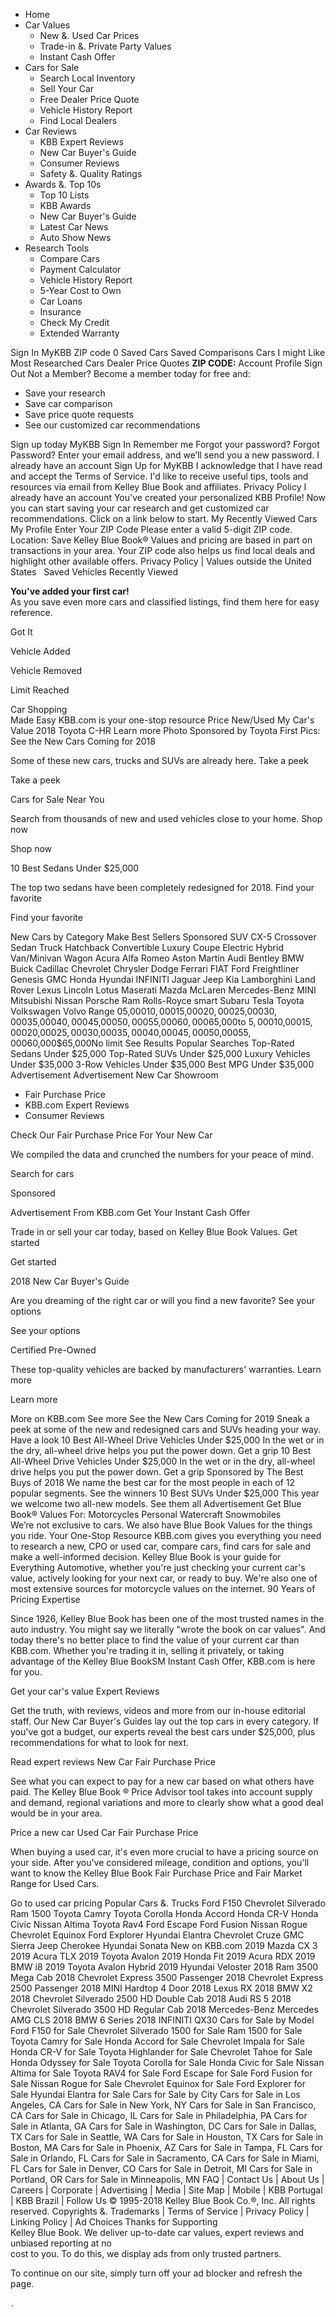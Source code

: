 *   Home
*   Car Values
    *   New &. Used Car Prices
    *   Trade-in &. Private Party Values
    *   Instant Cash Offer
*   Cars for Sale
    *   Search Local Inventory
    *   Sell Your Car
    *   Free Dealer Price Quote
    *   Vehicle History Report
    *   Find Local Dealers
*   Car Reviews
    *   KBB Expert Reviews
    *   New Car Buyer's Guide
    *   Consumer Reviews
    *   Safety &. Quality Ratings
*   Awards &. Top 10s
    *   Top 10 Lists
    *   KBB Awards
    *   New Car Buyer's Guide
    *   Latest Car News
    *   Auto Show News
*   Research Tools
    *   Compare Cars
    *   Payment Calculator
    *   Vehicle History Report
    *   5-Year Cost to Own
    *   Car Loans
    *   Insurance
    *   Check My Credit
    *   Extended Warranty

Sign In MyKBB ZIP code 0 Saved Cars Saved Comparisons Cars I might Like Most Researched Cars Dealer Price Quotes **ZIP CODE:** Account Profile Sign Out Not a Member? Become a member today for free and:

*   Save your research
*   Save car comparison
*   Save price quote requests
*   See our customized car recommendations

Sign up today MyKBB Sign In Remember me Forgot your password? Forgot Password? Enter your email address, and we’ll send you a new password. I already have an account Sign Up for MyKBB I acknowledge that I have read and accept the Terms of Service. I'd like to receive useful tips, tools and resources via email from Kelley Blue Book and affiliates. Privacy Policy I already have an account You've created your personalized KBB Profile! Now you can start saving your car research and get customized car recommendations. Click on a link below to start. My Recently Viewed Cars My Profile Enter Your ZIP Code Please enter a valid 5-digit ZIP code. Location: Save Kelley Blue Book® Values and pricing are based in part on transactions in your area. Your ZIP code also helps us find local deals and highlight other available offers. Privacy Policy | Values outside the United States ﻿ ﻿ Saved Vehicles Recently Viewed

**You've added your first car!**  
As you save even more cars and classified listings, find them here for easy reference.

Got It

Vehicle Added

Vehicle Removed

Limit Reached

Car Shopping  
Made Easy KBB.com is your one-stop resource Price New/Used My Car's Value 2018 Toyota C-HR Learn more Photo Sponsored by Toyota First Pics: See the New Cars Coming for 2018

Some of these new cars, trucks and SUVs are already here. Take a peek

Take a peek

Cars for Sale Near You

Search from thousands of new and used vehicles close to your home. Shop now

Shop now

10 Best Sedans Under $25,000

The top two sedans have been completely redesigned for 2018. Find your favorite

Find your favorite

New Cars by Category Make Best Sellers Sponsored SUV CX-5 Crossover Sedan Truck Hatchback Convertible Luxury Coupe Electric Hybrid Van/Minivan Wagon Acura Alfa Romeo Aston Martin Audi Bentley BMW Buick Cadillac Chevrolet Chrysler Dodge Ferrari FIAT Ford Freightliner Genesis GMC Honda Hyundai INFINITI Jaguar Jeep Kia Lamborghini Land Rover Lexus Lincoln Lotus Maserati Mazda McLaren Mercedes-Benz MINI Mitsubishi Nissan Porsche Ram Rolls-Royce smart Subaru Tesla Toyota Volkswagen Volvo Range $0$5,000$10,000$15,000$20,000$25,000$30,000$35,000$40,000$45,000$50,000$55,000$60,000$65,000to $5,000$10,000$15,000$20,000$25,000$30,000$35,000$40,000$45,000$50,000$55,000$60,000$65,000No limit See Results Popular Searches Top-Rated Sedans Under $25,000 Top-Rated SUVs Under $25,000 Luxury Vehicles Under $35,000 3-Row Vehicles Under $35,000 Best MPG Under $35,000 Advertisement Advertisement New Car Showroom

*   Fair Purchase Price
*   KBB.com Expert Reviews
*   Consumer Reviews

Check Our Fair Purchase Price For Your New Car

We compiled the data and crunched the numbers for your peace of mind.

Search for cars

Sponsored

Advertisement From KBB.com Get Your Instant Cash Offer

Trade in or sell your car today, based on Kelley Blue Book Values. Get started

Get started

2018 New Car Buyer's Guide

Are you dreaming of the right car or will you find a new favorite? See your options

See your options

Certified Pre-Owned

These top-quality vehicles are backed by manufacturers' warranties. Learn more

Learn more

More on KBB.com See more See the New Cars Coming for 2019 Sneak a peek at some of the new and redesigned cars and SUVs heading your way. Have a look 10 Best All-Wheel Drive Vehicles Under $25,000 In the wet or in the dry, all-wheel drive helps you put the power down. Get a grip 10 Best All-Wheel Drive Vehicles Under $25,000 In the wet or in the dry, all-wheel drive helps you put the power down. Get a grip Sponsored by The Best Buys of 2018 We name the best car for the most people in each of 12 popular segments. See the winners 10 Best SUVs Under $25,000 This year we welcome two all-new models. See them all Advertisement Get Blue Book® Values For: Motorcycles Personal Watercraft Snowmobiles  
We’re not exclusive to cars. We also have Blue Book Values for the things you ride. Your One-Stop Resource KBB.com gives you everything you need to research a new, CPO or used car, compare cars, find cars for sale and make a well-informed decision. Kelley Blue Book is your guide for Everything Automotive, whether you're just checking your current car's value, actively looking for your next car, or ready to buy. We're also one of most extensive sources for motorcycle values on the internet. 90 Years of Pricing Expertise

Since 1926, Kelley Blue Book has been one of the most trusted names in the auto industry. You might say we literally "wrote the book on car values". And today there's no better place to find the value of your current car than KBB.com. Whether you're trading it in, selling it privately, or taking advantage of the Kelley Blue BookSM Instant Cash Offer, KBB.com is here for you.

Get your car's value Expert Reviews

Get the truth, with reviews, videos and more from our in-house editorial staff. Our New Car Buyer's Guides lay out the top cars in every category. If you've got a budget, our experts reveal the best cars under $25,000, plus recommendations for what to look for next.

Read expert reviews New Car Fair Purchase Price

See what you can expect to pay for a new car based on what others have paid. The Kelley Blue Book ® Price Advisor tool takes into account supply and demand, regional variations and more to clearly show what a good deal would be in your area.

Price a new car Used Car Fair Purchase Price

When buying a used car, it's even more crucial to have a pricing source on your side. After you've considered mileage, condition and options, you'll want to know the Kelley Blue Book Fair Purchase Price and Fair Market Range for Used Cars.

Go to used car pricing Popular Cars &. Trucks Ford F150 Chevrolet Silverado Ram 1500 Toyota Camry Toyota Corolla Honda Accord Honda CR-V Honda Civic Nissan Altima Toyota Rav4 Ford Escape Ford Fusion Nissan Rogue Chevrolet Equinox Ford Explorer Hyundai Elantra Chevrolet Cruze GMC Sierra Jeep Cherokee Hyundai Sonata New on KBB.com 2019 Mazda CX 3 2019 Acura TLX 2019 Toyota Avalon 2019 Honda Fit 2019 Acura RDX 2019 BMW i8 2019 Toyota Avalon Hybrid 2019 Hyundai Veloster 2018 Ram 3500 Mega Cab 2018 Chevrolet Express 3500 Passenger 2018 Chevrolet Express 2500 Passenger 2018 MINI Hardtop 4 Door 2018 Lexus RX 2018 BMW X2 2018 Chevrolet Silverado 2500 HD Double Cab 2018 Audi RS 5 2018 Chevrolet Silverado 3500 HD Regular Cab 2018 Mercedes-Benz Mercedes AMG CLS 2018 BMW 6 Series 2018 INFINITI QX30 Cars for Sale by Model Ford F150 for Sale Chevrolet Silverado 1500 for Sale Ram 1500 for Sale Toyota Camry for Sale Honda Accord for Sale Chevrolet Impala for Sale Honda CR-V for Sale Toyota Highlander for Sale Chevrolet Tahoe for Sale Honda Odyssey for Sale Toyota Corolla for Sale Honda Civic for Sale Nissan Altima for Sale Toyota RAV4 for Sale Ford Escape for Sale Ford Fusion for Sale Nissan Rogue for Sale Chevrolet Equinox for Sale Ford Explorer for Sale Hyundai Elantra for Sale Cars for Sale by City Cars for Sale in Los Angeles, CA Cars for Sale in New York, NY Cars for Sale in San Francisco, CA Cars for Sale in Chicago, IL Cars for Sale in Philadelphia, PA Cars for Sale in Atlanta, GA Cars for Sale in Washington, DC Cars for Sale in Dallas, TX Cars for Sale in Seattle, WA Cars for Sale in Houston, TX Cars for Sale in Boston, MA Cars for Sale in Phoenix, AZ Cars for Sale in Tampa, FL Cars for Sale in Orlando, FL Cars for Sale in Sacramento, CA Cars for Sale in Miami, FL Cars for Sale in Denver, CO Cars for Sale in Detroit, MI Cars for Sale in Portland, OR Cars for Sale in Minneapolis, MN FAQ | Contact Us | About Us | Careers | Corporate | Advertising | Media | Site Map | Mobile | KBB Portugal | KBB Brazil | Follow Us © 1995-2018 Kelley Blue Book Co.®, Inc. All rights reserved. Copyrights &. Trademarks | Terms of Service | Privacy Policy | Linking Policy | Ad Choices Thanks for Supporting  
Kelley Blue Book. We deliver up-to-date car values, expert reviews and unbiased reporting at no  
cost to you. To do this, we display ads from only trusted partners.  
  
To continue on our site, simply turn off your ad blocker and refresh the page. <div style="display:inline;"><img height="1" width="1" style="border-style:none;" alt="" src="//googleads.g.doubleclick.net/pagead/viewthroughconversion/1060016584/?guid=ON&script=0"/></div>.